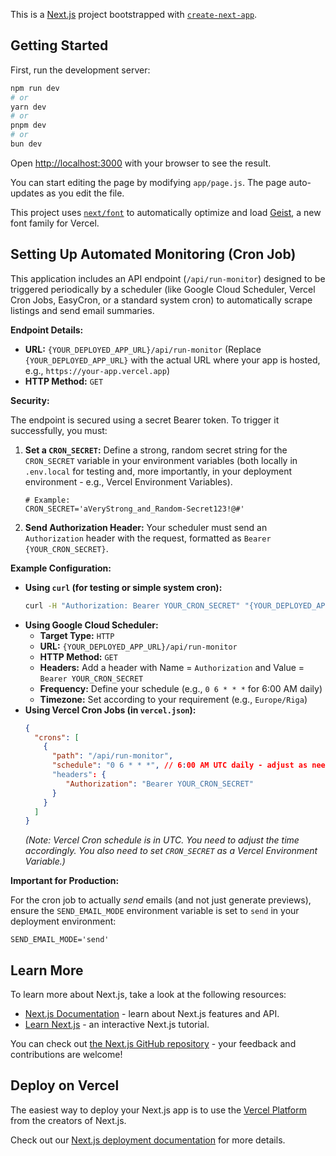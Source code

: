 This is a [Next.js](https://nextjs.org) project bootstrapped with [`create-next-app`](https://github.com/vercel/next.js/tree/canary/packages/create-next-app).

## Getting Started

First, run the development server:

```bash
npm run dev
# or
yarn dev
# or
pnpm dev
# or
bun dev
```

Open [http://localhost:3000](http://localhost:3000) with your browser to see the result.

You can start editing the page by modifying `app/page.js`. The page auto-updates as you edit the file.

This project uses [`next/font`](https://nextjs.org/docs/app/building-your-application/optimizing/fonts) to automatically optimize and load [Geist](https://vercel.com/font), a new font family for Vercel.

## Setting Up Automated Monitoring (Cron Job)

This application includes an API endpoint (`/api/run-monitor`) designed to be triggered periodically by a scheduler (like Google Cloud Scheduler, Vercel Cron Jobs, EasyCron, or a standard system cron) to automatically scrape listings and send email summaries.

**Endpoint Details:**

*   **URL:** `{YOUR_DEPLOYED_APP_URL}/api/run-monitor` (Replace `{YOUR_DEPLOYED_APP_URL}` with the actual URL where your app is hosted, e.g., `https://your-app.vercel.app`)
*   **HTTP Method:** `GET`

**Security:**

The endpoint is secured using a secret Bearer token. To trigger it successfully, you must:

1.  **Set a `CRON_SECRET`:** Define a strong, random secret string for the `CRON_SECRET` variable in your environment variables (both locally in `.env.local` for testing and, more importantly, in your deployment environment - e.g., Vercel Environment Variables).
    ```.env.local
    # Example:
    CRON_SECRET='aVeryStrong_and_Random-Secret123!@#'
    ```
2.  **Send Authorization Header:** Your scheduler must send an `Authorization` header with the request, formatted as `Bearer {YOUR_CRON_SECRET}`.

**Example Configuration:**

*   **Using `curl` (for testing or simple system cron):**
    ```bash
    curl -H "Authorization: Bearer YOUR_CRON_SECRET" "{YOUR_DEPLOYED_APP_URL}/api/run-monitor"
    ```
*   **Using Google Cloud Scheduler:**
    *   **Target Type:** `HTTP`
    *   **URL:** `{YOUR_DEPLOYED_APP_URL}/api/run-monitor`
    *   **HTTP Method:** `GET`
    *   **Headers:** Add a header with Name = `Authorization` and Value = `Bearer YOUR_CRON_SECRET`
    *   **Frequency:** Define your schedule (e.g., `0 6 * * *` for 6:00 AM daily)
    *   **Timezone:** Set according to your requirement (e.g., `Europe/Riga`)
*   **Using Vercel Cron Jobs (in `vercel.json`):**
    ```json
    {
      "crons": [
        {
          "path": "/api/run-monitor",
          "schedule": "0 6 * * *", // 6:00 AM UTC daily - adjust as needed
          "headers": {
             "Authorization": "Bearer YOUR_CRON_SECRET" 
          }
        }
      ]
    }
    ```
    *(Note: Vercel Cron schedule is in UTC. You need to adjust the time accordingly. You also need to set `CRON_SECRET` as a Vercel Environment Variable.)*

**Important for Production:**

For the cron job to actually *send* emails (and not just generate previews), ensure the `SEND_EMAIL_MODE` environment variable is set to `send` in your deployment environment:

```
SEND_EMAIL_MODE='send'
```

## Learn More

To learn more about Next.js, take a look at the following resources:

- [Next.js Documentation](https://nextjs.org/docs) - learn about Next.js features and API.
- [Learn Next.js](https://nextjs.org/learn) - an interactive Next.js tutorial.

You can check out [the Next.js GitHub repository](https://github.com/vercel/next.js) - your feedback and contributions are welcome!

## Deploy on Vercel

The easiest way to deploy your Next.js app is to use the [Vercel Platform](https://vercel.com/new?utm_medium=default-template&filter=next.js&utm_source=create-next-app&utm_campaign=create-next-app-readme) from the creators of Next.js.

Check out our [Next.js deployment documentation](https://nextjs.org/docs/app/building-your-application/deploying) for more details.
